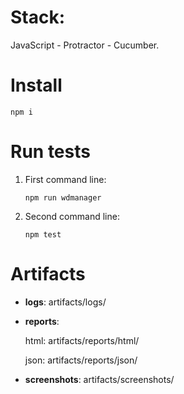 # Stack:
JavaScript - Protractor - Cucumber.

# Install
    npm i

# Run tests
1. First command line:

       npm run wdmanager

2. Second command line:

       npm test


# Artifacts
* **logs**: artifacts/logs/
* **reports**:

  html: artifacts/reports/html/

  json: artifacts/reports/json/

* **screenshots**: artifacts/screenshots/
